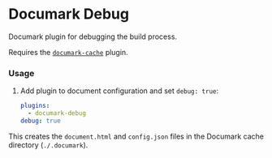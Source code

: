 # Documark Debug

Documark plugin for debugging the build process.

Requires the [`documark-cache`](https://github.com/mauvm/documark-cache) plugin.

### Usage

1. Add plugin to document configuration and set `debug: true`:

	```yaml
	plugins:
	  - documark-debug
	debug: true
	```

This creates the `document.html` and `config.json` files in the Documark cache directory (`./.documark`).
